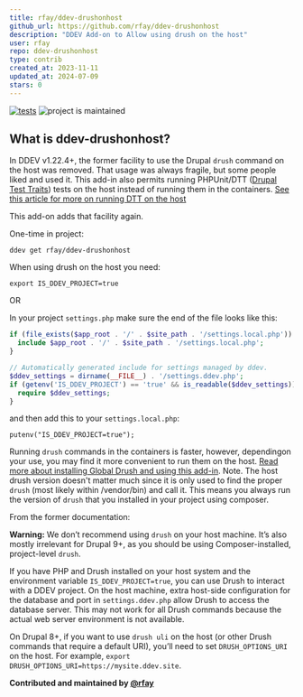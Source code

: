 ```yaml
---
title: rfay/ddev-drushonhost
github_url: https://github.com/rfay/ddev-drushonhost
description: "DDEV Add-on to Allow using drush on the host"
user: rfay
repo: ddev-drushonhost
type: contrib
created_at: 2023-11-11
updated_at: 2024-07-09
stars: 0
---
```


[![tests](https://github.com/rfay/ddev-drushonhost/actions/workflows/tests.yml/badge.svg)](https://github.com/rfay/ddev-drushonhost/actions/workflows/tests.yml) ![project is maintained](https://img.shields.io/maintenance/yes/2025.svg)

## What is ddev-drushonhost?

In DDEV v1.22.4+, the former facility to use the Drupal `drush` command on the host was removed.  That usage was always fragile, but some people liked and used it. This add-in also permits running PHPUnit/DTT ([Drupal Test Traits](https://gitlab.com/weitzman/drupal-test-traits)) tests on the host instead of running them in the containers. [See this article for more on running DTT on the host](https://selwynpolit.github.io/d9book/dtt#run-tests-on-the-host)

This add-on adds that facility again.

One-time in project:

`ddev get rfay/ddev-drushonhost`

When using drush on the host you need:

```
export IS_DDEV_PROJECT=true
```
OR

In your project `settings.php` make sure the end of the file looks like this:

```php
if (file_exists($app_root . '/' . $site_path . '/settings.local.php')) {
  include $app_root . '/' . $site_path . '/settings.local.php';
}

// Automatically generated include for settings managed by ddev.
$ddev_settings = dirname(__FILE__) . '/settings.ddev.php';
if (getenv('IS_DDEV_PROJECT') == 'true' && is_readable($ddev_settings)) {
  require $ddev_settings;
}
```

and then add this to your `settings.local.php`:

```
putenv("IS_DDEV_PROJECT=true");
```

Running `drush` commands in the containers is faster, however, dependingon your use, you may find it more convenient to run them on the host. [Read more about installing Global Drush and using this add-in](https://selwynpolit.github.io/d9book/drush#global-drush). Note. The host drush version doesn't matter much since it is only used to find the proper `drush` (most likely within /vendor/bin) and call it. This means you always run the version of `drush` that you installed in your project using composer.

From the former documentation:

**Warning:** We don’t recommend using `drush` on your host machine. It’s also mostly irrelevant for Drupal 9+, as you should be using Composer-installed, project-level `drush`.

If you have PHP and Drush installed on your host system and the environment variable `IS_DDEV_PROJECT=true`, you can use Drush to interact with a DDEV project. On the host machine, extra host-side configuration for the database and port in `settings.ddev.php` allow Drush to access the database server. This may not work for all Drush commands because the actual web server environment is not available.

On Drupal 8+, if you want to use `drush uli` on the host (or other Drush commands that require a default URI), you’ll need to set `DRUSH_OPTIONS_URI` on the host. For example, `export DRUSH_OPTIONS_URI=https://mysite.ddev.site`.

**Contributed and maintained by [@rfay](https://github.com/rfay)**
